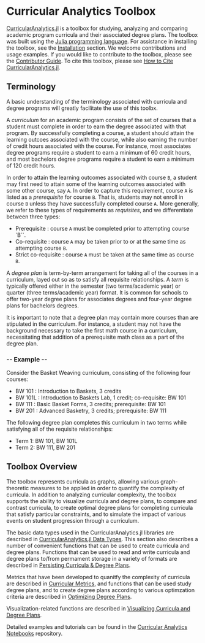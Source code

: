# Curricular Analytics Toolbox
[CurricularAnalytics.jl](https://github.com/heileman/CurricularAnalytics.jl) is a toolbox for studying, analyzing and comparing academic program curricula and  their associated degree plans. The toolbox was built using the [Julia programming language](http://julialang.org). For assistance in installing the toolbox, see the [Installation](@ref) section. We welcome contributions and usage examples. If you would like to contribute to the toolbox, please see the [Contributor Guide](@ref). To cite this toolbox, please see [How to Cite CurricularAnalytics.jl](@ref).

## Terminology
A basic understanding of the terminology associated with curricula and degree programs will greatly facilitate the use of this toolbx.

A *curriculum* for an academic program consists of the set of courses that a student must complete in order to earn the degree associated with that program. By successfully completing a course, a student should attain the learning outcoes associated with the course, while also earning the number of credit hours associated with the course. For instance, most associates degree programs require a student to earn a minimum of 60 credit hours, and most bachelors degree programs require a student to earn a minimum of 120 credit hours. 

In order to attain the learning outcomes associated with course ``B``, a student may first need to attain some of  the learning outcomes associated with some other course, say ``A``. In order to capture this requirement, course ``A`` is listed as a *prerequisite* for course ``B``. That is, students may not enroll in course ``B`` unless they have successfully completed course ``A``.  More generally, we refer to these types of requirements as *requisites*, and we differentiate between three types:
- Prerequisite : course ``A`` must be completed prior to attempting course `B``.
- Co-requisite : course ``A`` may be taken prior to or at the same time as attempting course ``B``.
- Strict co-requisite : course ``A`` must be taken at the same time as course ``B``.

A *degree plan* is term-by-term arrangement for taking all of the courses in a curriculum, layed out so as to satisfy all requisite relationships. A *term* is typically offered either in the semester (two terms/academic year) or quarter (three terms/academic year) format. It is common for schools to offer two-year degree plans for associates degrees and four-year degree plans for bachelors degrees.

It is important to note that a degree plan may contain more courses than are stipulated in the curriculum. For instance, a student may not have the background necessary to take the first math course in a curriculum, necessitating that addition of a prerequisite math class as a part of the degree plan.

### -- Example -- 
Consider the Basket Weaving curriculum, consisting of the following four courses:
- BW 101 : Introduction to Baskets, 3 credits
- BW 101L : Introduction to Baskets Lab, 1 credit; co-requisite: BW 101 
- BW 111 : Basic Basket Forms, 3 credits; prerequisite: BW 101
- BW 201 : Advanced Basketry, 3 credits; prerequisite: BW 111 

The following degree plan completes this curriculum in two terms while satisfying all of the requisite relationships:
- Term 1: BW 101, BW 101L
- Term 2: BW 111, BW 201

## Toolbox Overview
The toolbox represents curricula as graphs, allowing various graph-theoretic measures to be applied in order to quantify the complexity of curricula. In addition to analyzing curricular complexity, the toolbox supports the ability to visualize curricula and degree plans, to compare and contrast curricula, to create optimal degree plans for completing curricula that satisfy particular constraints, and to simulate the impact of various events on student progression through a curriculum. 

The basic data types used in the CurricularAnalytics.jl libraries are described in [CurricularAnalytics.jl Data Types](@ref). This section also describes a number of convenient functions that can be used to create curricula and degree plans. Functions that can be used to read and write curricula and degree plans to/from permament storage in a variety of formats are described in [Persisting Curricula & Degree Plans](@ref). 

Metrics that have been developed to quanitfy the complexity of curricula are described in [Curricular Metrics](@ref), and functions that can be used study degree plans, and to create degree plans according to various optimzation criteria are described in [Optimizing Degree Plans](@ref).

Visualization-related functions are described in [Visualizing Curricula and Degree Plans](@ref).

Detailed examples and tutorials can be found in the [Curricular Analytics Notebooks](https://addURL) repository.
